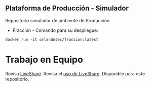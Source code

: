 ## Plataforma de Producción - Simulador

Repositorio simulador de ambiente de Producción


* Fracción - Comando para su despliegue:
```
docker run -it orlandotec/fraccion:latest

```

# Trabajo en Equipo

Revisa [LiveShare](https://youtu.be/9QXwSg9-2qQ). Revisa el [uso de LiveShare](https://www.youtube.com/watch?v=nj535VbE9pQ). Disponible para este repositorio.
